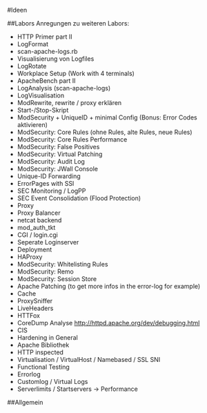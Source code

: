 #Ideen

##Labors
Anregungen zu weiteren Labors:

* HTTP Primer part II
* LogFormat 
* scan-apache-logs.rb
* Visualisierung von Logfiles
*    LogRotate
* Workplace Setup (Work with 4 terminals)
* ApacheBench part II
* LogAnalysis (scan-apache-logs)
* LogVisualisation
* ModRewrite, rewrite / proxy erklären
* Start-/Stop-Skript
* ModSecurity + UniqueID + minimal Config (Bonus: Error Codes aktivieren)
* ModSecurity: Core Rules (ohne Rules, alte Rules, neue Rules)
* ModSecurity: Core Rules Performance 
* ModSecurity: False Positives
* ModSecurity: Virtual Patching
* ModSecurity: Audit Log
* ModSecurity: JWall Console
* Unique-ID Forwarding
* ErrorPages with SSI
* SEC Monitoring / LogPP
* SEC Event Consolidation (Flood Protection)
* Proxy
* Proxy Balancer
* netcat backend
* mod_auth_tkt
* CGI / login.cgi
* Seperate Loginserver
* Deployment
* HAProxy
* ModSecurity: Whitelisting Rules 
* ModSecurity: Remo
* ModSecurity: Session Store
* Apache Patching (to get more infos in the error-log for example)
* Cache
* ProxySniffer
* LiveHeaders
* HTTFox
* CoreDump Analyse http://httpd.apache.org/dev/debugging.html
* CIS
* Hardening in General
* Apache Bibliothek
* HTTP inspected
* Virtualisation / VirtualHost / Namebased / SSL SNI
* Functional Testing
* Errorlog
* Customlog / Virtual Logs
* Serverlimits / Startservers -> Performance

##Allgemein
